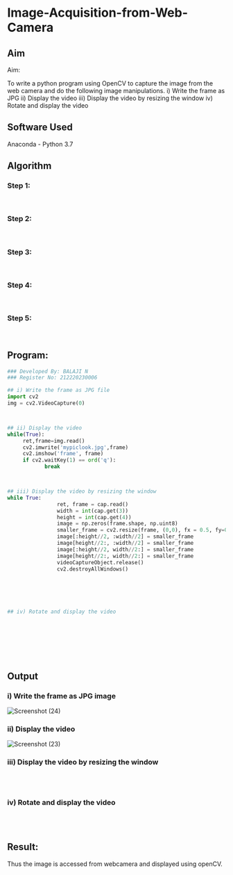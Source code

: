# Image-Acquisition-from-Web-Camera
## Aim
 
Aim:
 
To write a python program using OpenCV to capture the image from the web camera and do the following image manipulations.
i) Write the frame as JPG 
ii) Display the video 
iii) Display the video by resizing the window
iv) Rotate and display the video

## Software Used
Anaconda - Python 3.7
## Algorithm
### Step 1:
<br>

### Step 2:
<br>

### Step 3:
<br>

### Step 4:
<br>

### Step 5:
<br>

## Program:
``` Python
### Developed By: BALAJI N
### Register No: 212220230006

## i) Write the frame as JPG file
import cv2
img = cv2.VideoCapture(0)



## ii) Display the video
while(True):
     ret,frame=img.read()
     cv2.imwrite('mypiclook.jpg',frame)
     cv2.imshow('frame', frame)
     if cv2.waitKey(1) == ord('q'):
            break



## iii) Display the video by resizing the window
while True:
                ret, frame = cap.read()
                width = int(cap.get(3))
                height = int(cap.get(4))
                image = np.zeros(frame.shape, np.uint8)
                smaller_frame = cv2.resize(frame, (0,0), fx = 0.5, fy=0.5)
                image[:height//2, :width//2] = smaller_frame
                image[height//2:, :width//2] = smaller_frame
                image[:height//2, width//2:] = smaller_frame
                image[height//2:, width//2:] = smaller_frame
                videoCaptureObject.release()
                cv2.destroyAllWindows()






## iv) Rotate and display the video









```
## Output

### i) Write the frame as JPG image
![Screenshot (24)](https://user-images.githubusercontent.com/75234946/162027009-cefbb803-442f-4b02-a1a2-7cf7ea61aa1f.png)



### ii) Display the video
![Screenshot (23)](https://user-images.githubusercontent.com/75234946/162027162-427658ab-8209-4a41-984a-40b60ff3f11a.png)



### iii) Display the video by resizing the window
</br>
</br>



### iv) Rotate and display the video
</br>
</br>





## Result:
Thus the image is accessed from webcamera and displayed using openCV.
